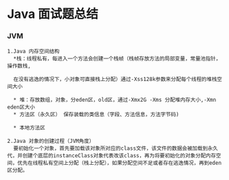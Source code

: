 # Java 面试题总结

### JVM
    1.Java 内存空间结构
      *栈：线程私有，每进入一个方法会创建一个栈帧（栈帧存放方法的局部变量，常量池指针，操作数栈,  

      在没有逃逸的情况下，小对象可直接栈上分配）通过-Xss128k参数来分配每个线程的堆栈空间大小  

      * 堆：存放数组，对象，分eden区，old区，通过-Xmx2G -Xms 分配堆内存大小,-Xmn eden区大小
      * 方法区（永久区） 保存装载的类信息（字段、方法信息，方法字节码)  

      * 本地方法区           

    2.Java 对象的创建过程（JVM角度）
      要初始化一个对象，首先要加载该对象所对应的class文件，该文件的数据会被加载到永久代，并创建个底层的instanceClass对象代表改该class，再为将要初始化的对象分配内存空间，优先在线程私有空间上分配（栈上分配），如果分配空间不足或者存在逃逸情况，再到eden区分配。


